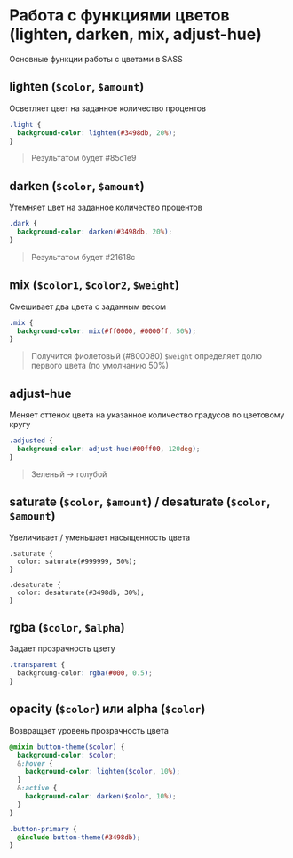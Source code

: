# Работа с функциями цветов (lighten, darken, mix, adjust-hue)

Основные функции работы с цветами в SASS

## lighten (`$color`, `$amount`)

Осветляет цвет на заданное количество процентов

```scss
.light {
  background-color: lighten(#3498db, 20%);
}
```

> Результатом будет #85c1e9

## darken (`$color`, `$amount`)

Утемняет цвет на заданное количество процентов

```scss
.dark {
  background-color: darken(#3498db, 20%);
}
```

> Результатом будет #21618c

## mix (`$color1`, `$color2`, `$weight`)

Смешивает два цвета с заданным весом

```scss
.mix {
  background-color: mix(#ff0000, #0000ff, 50%);
}
```

> Получится фиолетовый (#800080)
> `$weight` определяет долю первого цвета (по умолчанию 50%)

## adjust-hue

Меняет оттенок цвета на указанное количество градусов по цветовому кругу

```scss
.adjusted {
  background-color: adjust-hue(#00ff00, 120deg);
}
```

> Зеленый -> голубой

## saturate (`$color`, `$amount`) / desaturate (`$color`, `$amount`)

Увеличивает / уменьшает насыщенность цвета

```
.saturate {
  color: saturate(#999999, 50%);
}

.desaturate {
  color: desaturate(#3498db, 30%);
}
```

## rgba (`$color`, `$alpha`)

Задает прозрачность цвету

```scss
.transparent {
  backgroung-color: rgba(#000, 0.5);
}
```

## opacity (`$color`) или alpha (`$color`)

Возвращает уровень прозрачность цвета

```scss
@mixin button-theme($color) {
  background-color: $color;
  &:hover {
    background-color: lighten($color, 10%);
  }
  &:active {
    background-color: darken($color, 10%);
  }
}
```

```scss
.button-primary {
  @include button-theme(#3498db);
}
```